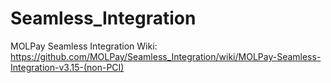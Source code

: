# Seamless_Integration
MOLPay Seamless Integration Wiki: 
https://github.com/MOLPay/Seamless_Integration/wiki/MOLPay-Seamless-Integration-v3.15-(non-PCI)
